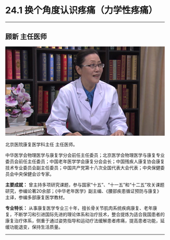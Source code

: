 # 24.1 换个角度认识疼痛（力学性疼痛）

---

## 顾新 主任医师

![1684476781993](image/c24_001/1684476781993.png)

北京医院康复医学科主任 主任医师。

中华医学会物理医学与康复学分会前任主任委员；北京医学会物理医学与康复专业委员会前任主任委员；中国老年医学学会康复分会会长；中国残疾人康复协会康复技术专业委员会副主任委员；中国共产党第十八次全国代表大会代表；中央保健委员会中央保健会诊专家。


**主要成就：** 曾主持多项研究课题，参与国家“十五”、“十一五”和“十二五”攻关课题研究，参编论著20余部；《中华老年医学》副主编、《腰部疾患循证预防与康复》主译，参编多部康复医学教材。


**专业特长：** 从事康复医学专业三十年，擅长骨关节肌肉系统疾病康复、老年康复，不断学习和引进国际先进的理论体系和治疗技术，整合提炼为适合我国患者的康复治疗体系，侧重于通过姿势指导和运动疗法缓解患者疼痛，提高患者功能，延缓功能退变，保持生活质量。

---
